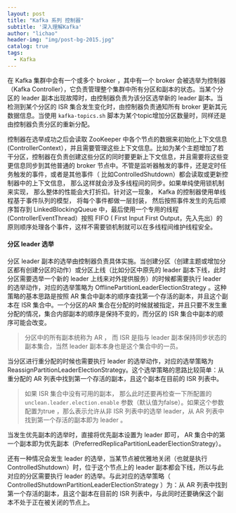 ```yaml
---
layout: post
title: "Kafka 系列 控制器"
subtitle: '深入理解Kafka'
author: "lichao"
header-img: "img/post-bg-2015.jpg"
catalog: true
tags:
  - Kafka
---
```


在 Kafka 集群中会有一个或多个 broker ，其中有一个 broker 会被选举为控制器（Kafka Controller），它负责管理整个集群中所有分区和副本的状态。当某个分区的 leader 副本出现故障时，由控制器负责为该分区选举新的 leader 副本。当检测到某个分区的 ISR 集合发生变化时，由控制器负责通知所有 broker 更新其元数据信息。当使用 ```kafka-topics.sh``` 脚本为某个topic增加分区数量时，同样还是由控制器负责分区的重新分配。

控制器在选举成功之后会读取 ZooKeeper 中各个节点的数据来初始化上下文信息(ControllerContext），并且需要管理这些上下文信息。比如为某个主题增加了若干分区，控制器在负责创建这些分区的同时要更新上下文信息，并且需要将这些变更信息同步到其他普通的 broker 节点中。不管是监听器触发的事件，还是定时任务触发的事件，或者是其他事件（ 比如ControlledShutdown）都会读取或更新控制器中的上下文信息， 那么这样就会涉及多线程间的同步。如果单纯使用锁机制来实现， 那么整体的性能会大打折扣。针对这一现象， Kafka 的控制器使用单线程基于事件队列的模型， 将每个事件都做一层封装， 然后按照事件发生的先后顺序暂存到 LinkedBlockingQueue 中，最后使用一个专用的线程(ControllerEventThread）按照 FIFO ( First Input First Output，先入先出）的原则顺序处理各个事件，这样不需要锁机制就可以在多线程间维护线程安全。

#### 分区 leader 选举

分区 leader 副本的选举由控制器负责具体实施。当创建分区（创建主题或增加分区都有创建分区的动作）或分区上线（比如分区中原先的 leader 副本下线，此时分区需要选举一个新的 leader 上线来对外提供服务）的时候都需要执行 leader 的选举动作，对应的选举策略为 OfflinePartitionLeaderElectionStrategy 。这种策略的基本思路是按照 AR 集合中副本的顺序查找第一个存活的副本，并且这个副本在 ISR 集合中。一个分区的AR 集合在分配的时候就被指定，并且只要不发生重分配的情况，集合内部副本的顺序是保持不变的，而分区的 ISR 集合中副本的顺序可能会改变。

> 分区中的所有副本统称为 AR ， 而 ISR 是指与 leader 副本保持同步状态的副本集合，当然 leader 副本本身也是这个集合中的一员。

当分区进行重分配的时候也需要执行 leader 的选举动作，对应的选举策略为 ReassignPartitionLeaderElectionStrategy。这个选举策略的思路比较简单：从重分配的 AR 列表中找到第一个存活的副本，且这个副本在目前的 ISR 列表中。

> 如果 ISR 集合中没有可用的副本， 那么此时还要再检查一下所配置的 ```unclean.leader.election.enable``` 参数（默认值为false）。如果这个参数配置为true ，那么表示允许从非 ISR 列表中的选举 leader，从 AR 列表中找到第一个存活的副本即为 leader 。

当发生优先副本的选举时，直接将优先副本设置为 leader 即可， AR 集合中的第一个副本即为优先副本（PreferredReplicaPartitionLeaderElectionStrategy）。

还有一种情况会发生 leader 的选举，当某节点被优雅地关闭（也就是执行 ControlledShutdown）时，位于这个节点上的 leader 副本都会下线，所以与此对应的分区需要执行 leader 的选举。与此对应的选举策略（ ControlledShutdownPartitionLeaderElectionStrategy ）为：从 AR 列表中找到第一个存活的副本，且这个副本在目前的 ISR 列表中，与此同时还要确保这个副本不处于正在被关闭的节点上。
